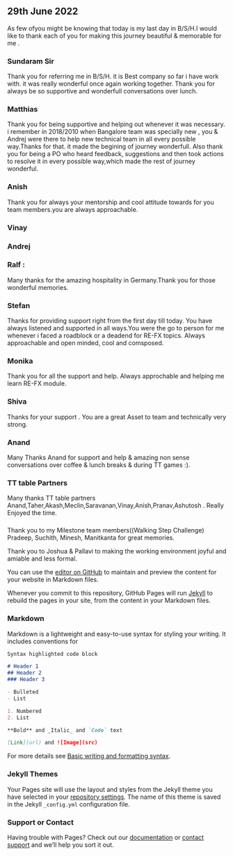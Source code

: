 ## 29th June 2022

As few ofyou might be knowing that today is my last day in B/S/H.I would like to thank each of you for making this journey beautiful & memorable for me .



### Sundaram Sir 
Thank you for referring me in B/S/H. it is Best company so far i have work with. it was really wonderful once again working together. Thank you for always be so supportive and wonderfull conversations over lunch.

### Matthias
Thank you for being supportive and helping out whenever it was necessary. i remember in 2018/2010 when Bangalore team was specially new , you & Andrej were there to help new technical team in all every possible way.Thanks for that. it made the begining of journey wonderfull. Also thank you for being a PO who heard feedback, suggestions and then took actions to resolve it in every possible way,which made the rest of journey wonderful. 

### Anish 
Thank you for always your mentorship and cool attitude towards for you team members.you are always approachable. 

### Vinay

### Andrej

### Ralf : 
Many thanks for the amazing hospitality in Germany.Thank you for those wonderful memories. 

### Stefan 
Thanks for providing support right from the first day till today. You have always listened and supported in all ways.You were the go to person for me whenever i faced a roadblock or a deadend for RE-FX topics. Always approachable and open minded, cool and comsposed. 

### Monika
Thank you for all the support and help. Always approchable and helping me learn RE-FX module.

### Shiva
Thanks for your support . You are a great Asset to team and technically very strong. 

### Anand
Many Thanks Anand for support and help & amazing non sense conversations over coffee & lunch breaks & during TT games :).   

### TT table Partners
Many thanks TT table partners Anand,Taher,Akash,Meclin,Saravanan,Vinay,Anish,Pranav,Ashutosh . Really Enjoyed the time.


### 
Thank you to my Milestone team members((Walking Step Challenge) Pradeep, Suchith, Minesh, Manitkanta for great memories.

Thank you to Joshua & Pallavi to making the working environment joyful and amiable and less formal. 



You can use the [editor on GitHub](https://github.com/binay302/FarewellBSH/edit/gh-pages/index.md) to maintain and preview the content for your website in Markdown files.

Whenever you commit to this repository, GitHub Pages will run [Jekyll](https://jekyllrb.com/) to rebuild the pages in your site, from the content in your Markdown files.

### Markdown

Markdown is a lightweight and easy-to-use syntax for styling your writing. It includes conventions for

```markdown
Syntax highlighted code block

# Header 1
## Header 2
### Header 3

- Bulleted
- List

1. Numbered
2. List

**Bold** and _Italic_ and `Code` text

[Link](url) and ![Image](src)
```

For more details see [Basic writing and formatting syntax](https://docs.github.com/en/github/writing-on-github/getting-started-with-writing-and-formatting-on-github/basic-writing-and-formatting-syntax).

### Jekyll Themes

Your Pages site will use the layout and styles from the Jekyll theme you have selected in your [repository settings](https://github.com/binay302/FarewellBSH/settings/pages). The name of this theme is saved in the Jekyll `_config.yml` configuration file.

### Support or Contact

Having trouble with Pages? Check out our [documentation](https://docs.github.com/categories/github-pages-basics/) or [contact support](https://support.github.com/contact) and we’ll help you sort it out.
